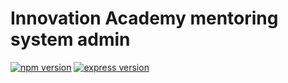 # Innovation Academy mentoring system admin

[![npm version](https://img.shields.io/badge/npm-6.14.6-red)](https://www.npmjs.com/)
[![express version](https://img.shields.io/badge/express-4.17.1-blue)](https://expressjs.com/)


